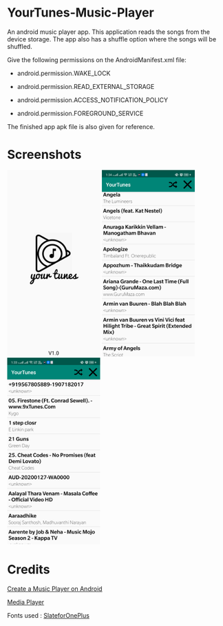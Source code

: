 # YourTunes-Music-Player
An android music player app. This application reads the songs from the device storage. The app also has a shuffle option where the songs will be shuffled. 

Give the following permissions on the AndroidManifest.xml file:

+ android.permission.WAKE_LOCK
* android.permission.READ_EXTERNAL_STORAGE
+ android.permission.ACCESS_NOTIFICATION_POLICY
* android.permission.FOREGROUND_SERVICE

The finished app apk file is also given for reference.

# Screenshots
 <img width="216" height="432" src="ss.png">       <img width="216" height="432" src="ss2.png">       <img width="216" height="432" src="ss3.png">

# Credits
[Create a Music Player on Android](https://code.tutsplus.com/tutorials/create-a-music-player-on-android-project-setup--mobile-22764)

[Media Player](https://developer.android.com/guide/topics/media/mediaplayer)

Fonts used : [SlateforOnePlus](https://drive.google.com/drive/u/0/folders/0B9UzADWnkrLHM0UtZWZTa0poTTA) 
